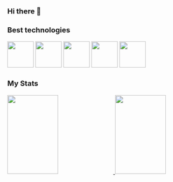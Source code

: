 ### Hi there 👋

### Best technologies

<div>
	<img src="https://cdn.jsdelivr.net/gh/devicons/devicon/icons/html5/html5-original.svg" width="60"/>
	<img src="https://cdn.jsdelivr.net/gh/devicons/devicon/icons/css3/css3-original.svg" width="60"/>
 	<img src="https://cdn.jsdelivr.net/gh/devicons/devicon/icons/javascript/javascript-original.svg" width="60"/>
	<img src="https://cdn.jsdelivr.net/gh/devicons/devicon/icons/bootstrap/bootstrap-original.svg" width="60"/>
	<img src="https://cdn.jsdelivr.net/gh/devicons/devicon/icons/react/react-original.svg" width="60"/>    
</div>

### My Stats

<a href="https://github.com/felipinodev">
	<img height="180em" width="48%" src="https://github-readme-stats.vercel.app/api/top-langs/?username=felipinodev&layout=compact&theme=dark">
	<img height="180em" width="48%" src="https://github-readme-stats.vercel.app/api/?username=felipinodev&show_icons=true&theme=dark&include_all_commits=true&count_private=true"/>	
</a>

